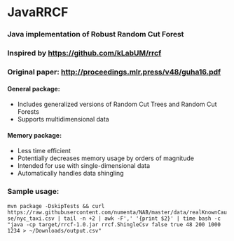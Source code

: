 # JavaRRCF
### Java implementation of Robust Random Cut Forest
### Inspired by https://github.com/kLabUM/rrcf
### Original paper: http://proceedings.mlr.press/v48/guha16.pdf

#### General package:
* Includes generalized versions of Random Cut Trees and Random Cut Forests
* Supports multidimensional data

#### Memory package:
* Less time efficient
* Potentially decreases memory usage by orders of magnitude
* Intended for use with single-dimensional data
* Automatically handles data shingling

### Sample usage:
`mvn package -DskipTests && curl https://raw.githubusercontent.com/numenta/NAB/master/data/realKnownCause/nyc_taxi.csv | tail -n +2 | awk -F',' '{print $2}' | time bash -c "java -cp target/rrcf-1.0.jar rrcf.ShingleCsv false true 48 200 1000 1234 > ~/Downloads/output.csv"`